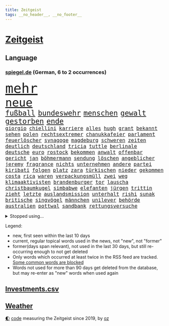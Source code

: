 ```yaml
---
title: Zeitgeist
tags: __no_header__, __no_footer__
---
```


# [Zeitgeist](https://oliz.io/zeitgeist/)

## Language

<h3><a href="https://www.spiegel.de" target="_blank">spiegel.de</a> (German, 6 to 2 occurrences)</h3>
<p style="font-family:monospace">
<span style="font-size:32pt"><a href="news_links.html#mehr" class="current">mehr</a></span>
<br>
<span style="font-size:27pt"><a href="news_links.html#neue" class="current">neue</a></span>
<br>
<span style="font-size:17pt"><a href="news_links.html#fußball" class="current">fußball</a></span>
<span style="font-size:17pt"><a href="news_links.html#bundeswehr" class="current">bundeswehr</a></span>
<span style="font-size:17pt"><a href="news_links.html#menschen" class="current">menschen</a></span>
<span style="font-size:17pt"><a href="news_links.html#gewalt" class="current">gewalt</a></span>
<span style="font-size:17pt"><a href="news_links.html#gestorben" class="current">gestorben</a></span>
<span style="font-size:17pt"><a href="news_links.html#ende" class="current">ende</a></span>
<br>
<span style="font-size:12pt"><a href="news_links.html#giorgio" class="new">giorgio</a></span>
<span style="font-size:12pt"><a href="news_links.html#chiellini" class="new">chiellini</a></span>
<span style="font-size:12pt"><a href="news_links.html#karriere" class="current">karriere</a></span>
<span style="font-size:12pt"><a href="news_links.html#alles" class="current">alles</a></span>
<span style="font-size:12pt"><a href="news_links.html#hugh" class="new">hugh</a></span>
<span style="font-size:12pt"><a href="news_links.html#grant" class="new">grant</a></span>
<span style="font-size:12pt"><a href="news_links.html#bekannt" class="current">bekannt</a></span>
<span style="font-size:12pt"><a href="news_links.html#sehen" class="current">sehen</a></span>
<span style="font-size:12pt"><a href="news_links.html#polen" class="current">polen</a></span>
<span style="font-size:12pt"><a href="news_links.html#rechtsextremer" class="current">rechtsextremer</a></span>
<span style="font-size:12pt"><a href="news_links.html#chanukkafeier" class="new">chanukkafeier</a></span>
<span style="font-size:12pt"><a href="news_links.html#parlament" class="current">parlament</a></span>
<span style="font-size:12pt"><a href="news_links.html#feuerlöscher" class="new">feuerlöscher</a></span>
<span style="font-size:12pt"><a href="news_links.html#synagoge" class="current">synagoge</a></span>
<span style="font-size:12pt"><a href="news_links.html#magdeburg" class="current">magdeburg</a></span>
<span style="font-size:12pt"><a href="news_links.html#schweren" class="current">schweren</a></span>
<span style="font-size:12pt"><a href="news_links.html#zeiten" class="current">zeiten</a></span>
<span style="font-size:12pt"><a href="news_links.html#deutlich" class="current">deutlich</a></span>
<span style="font-size:12pt"><a href="news_links.html#deutschland" class="current">deutschland</a></span>
<span style="font-size:12pt"><a href="news_links.html#tricia" class="new">tricia</a></span>
<span style="font-size:12pt"><a href="news_links.html#tuttle" class="new">tuttle</a></span>
<span style="font-size:12pt"><a href="news_links.html#berlinale" class="new">berlinale</a></span>
<span style="font-size:12pt"><a href="news_links.html#deutsche" class="current">deutsche</a></span>
<span style="font-size:12pt"><a href="news_links.html#euro" class="current">euro</a></span>
<span style="font-size:12pt"><a href="news_links.html#rostock" class="current">rostock</a></span>
<span style="font-size:12pt"><a href="news_links.html#bekommen" class="current">bekommen</a></span>
<span style="font-size:12pt"><a href="news_links.html#anwalt" class="current">anwalt</a></span>
<span style="font-size:12pt"><a href="news_links.html#offenbar" class="current">offenbar</a></span>
<span style="font-size:12pt"><a href="news_links.html#gericht" class="current">gericht</a></span>
<span style="font-size:12pt"><a href="news_links.html#jan" class="current">jan</a></span>
<span style="font-size:12pt"><a href="news_links.html#böhmermann" class="current">böhmermann</a></span>
<span style="font-size:12pt"><a href="news_links.html#sendung" class="current">sendung</a></span>
<span style="font-size:12pt"><a href="news_links.html#löschen" class="new">löschen</a></span>
<span style="font-size:12pt"><a href="news_links.html#angeblicher" class="current">angeblicher</a></span>
<span style="font-size:12pt"><a href="news_links.html#jeremy" class="current">jeremy</a></span>
<span style="font-size:12pt"><a href="news_links.html#fragrance" class="new">fragrance</a></span>
<span style="font-size:12pt"><a href="news_links.html#nichts" class="current">nichts</a></span>
<span style="font-size:12pt"><a href="news_links.html#unternehmen" class="current">unternehmen</a></span>
<span style="font-size:12pt"><a href="news_links.html#andere" class="current">andere</a></span>
<span style="font-size:12pt"><a href="news_links.html#partei" class="current">partei</a></span>
<span style="font-size:12pt"><a href="news_links.html#kiribati" class="new">kiribati</a></span>
<span style="font-size:12pt"><a href="news_links.html#folgen" class="current">folgen</a></span>
<span style="font-size:12pt"><a href="news_links.html#platz" class="current">platz</a></span>
<span style="font-size:12pt"><a href="news_links.html#zara" class="new">zara</a></span>
<span style="font-size:12pt"><a href="news_links.html#türkischen" class="current">türkischen</a></span>
<span style="font-size:12pt"><a href="news_links.html#nieder" class="current">nieder</a></span>
<span style="font-size:12pt"><a href="news_links.html#gekommen" class="current">gekommen</a></span>
<span style="font-size:12pt"><a href="news_links.html#costa" class="current">costa</a></span>
<span style="font-size:12pt"><a href="news_links.html#rica" class="new">rica</a></span>
<span style="font-size:12pt"><a href="news_links.html#waren" class="current">waren</a></span>
<span style="font-size:12pt"><a href="news_links.html#verpackungsmüll" class="current">verpackungsmüll</a></span>
<span style="font-size:12pt"><a href="news_links.html#zwei" class="current">zwei</a></span>
<span style="font-size:12pt"><a href="news_links.html#weg" class="current">weg</a></span>
<span style="font-size:12pt"><a href="news_links.html#klimaaktivisten" class="current">klimaaktivisten</a></span>
<span style="font-size:12pt"><a href="news_links.html#brandenburger" class="current">brandenburger</a></span>
<span style="font-size:12pt"><a href="news_links.html#tor" class="current">tor</a></span>
<span style="font-size:12pt"><a href="news_links.html#lauscha" class="new">lauscha</a></span>
<span style="font-size:12pt"><a href="news_links.html#christbaumkugel" class="new">christbaumkugel</a></span>
<span style="font-size:12pt"><a href="news_links.html#simbabwe" class="new">simbabwe</a></span>
<span style="font-size:12pt"><a href="news_links.html#elefanten" class="current">elefanten</a></span>
<span style="font-size:12pt"><a href="news_links.html#jürgen" class="current">jürgen</a></span>
<span style="font-size:12pt"><a href="news_links.html#trittin" class="current">trittin</a></span>
<span style="font-size:12pt"><a href="news_links.html#zieht" class="current">zieht</a></span>
<span style="font-size:12pt"><a href="news_links.html#letzte" class="current">letzte</a></span>
<span style="font-size:12pt"><a href="news_links.html#auslandsmission" class="new">auslandsmission</a></span>
<span style="font-size:12pt"><a href="news_links.html#unterhalt" class="current">unterhalt</a></span>
<span style="font-size:12pt"><a href="news_links.html#rishi" class="current">rishi</a></span>
<span style="font-size:12pt"><a href="news_links.html#sunak" class="current">sunak</a></span>
<span style="font-size:12pt"><a href="news_links.html#britische" class="current">britische</a></span>
<span style="font-size:12pt"><a href="news_links.html#singvögel" class="new">singvögel</a></span>
<span style="font-size:12pt"><a href="news_links.html#männchen" class="new">männchen</a></span>
<span style="font-size:12pt"><a href="news_links.html#unilever" class="current">unilever</a></span>
<span style="font-size:12pt"><a href="news_links.html#behörde" class="current">behörde</a></span>
<span style="font-size:12pt"><a href="news_links.html#australien" class="current">australien</a></span>
<span style="font-size:12pt"><a href="news_links.html#pottwal" class="new">pottwal</a></span>
<span style="font-size:12pt"><a href="news_links.html#sandbank" class="new">sandbank</a></span>
<span style="font-size:12pt"><a href="news_links.html#rettungsversuche" class="new">rettungsversuche</a></span>
</p>
<details>
<summary>Stopped using...</summary>
<p class="former" style="font-size:12pt">
vermutlich(1147) 100000(1146) aussicht(1146) flüge(1146) and(1145) dauerhaft(1145) genannt(1145) reformen(1145) uhr(1145) enorm(1144) frankfurter(1144) präsentieren(1144) stich(1144) überwinden(1144) arbeitsplatz(1143) enttäuscht(1143) queen(1143) verschoben(1143) befinden(1142) betreiber(1142) demonstranten(1142) facebook(1142) gemeinden(1142) kalifornien(1142) kennt(1142) männern(1142) niveau(1142) 2016(1141) bundespolizei(1141) chelsea(1141) hinterlassen(1141) innenministerium(1141) klare(1141) leute(1141) regisseur(1141) wolfsburg(1141) anwohner(1140) aufgefordert(1140) begründung(1140) flugzeuge(1140) pandemie(1140) sonne(1140) asche(1139) bitten(1139) ruhe(1139) seitdem(1139) verdachts(1139) arm(1138) bremer(1138) geliefert(1138) menge(1138) schlimmsten(1138) wünschen(1138) freut(1137) islamischen(1137) kündigen(1137) mengen(1137) ursula(1137) weltwirtschaft(1137) west(1137) österreichischen(1137) august(1136) nachwuchs(1136) nord(1136) rest(1136) riss(1136) starken(1136) suspendiert(1136) üben(1136) australische(1135) belarussische(1135) bloß(1135) ii(1135) nahmen(1135) schildert(1135) zählen(1135) ard(1134) hans(1134) tests(1134) tokio(1134) 400(1133) afrika(1133) litauen(1133) rat(1133) regen(1133) senkt(1133) werke(1133) runde(1132) bundesstaat(1131) käufer(1131) leyen(1131) nutzte(1131) spott(1130) siegte(1129) störung(1129) verspielt(1129) betont(1128) euparlament(1128) gefragt(1128) herr(1128) mitteln(1128) umsatz(1128) e(1127) form(1127) genauso(1127) 10(1126) porsche(1126) verbessert(1126) zugelassen(1126) entwickeln(1125) königin(1125) tragödie(1125) vorstellen(1125) verbände(1123) wien(1123) erwischt(1122) schwierige(1121) voraussetzungen(1120) außerhalb(1119) eigenes(1119) überschwemmungen(1117) apps(1116) istanbul(1116) vorwürfen(1115) heftiger(1114) erstochen(1112) griechischen(1109) uhaft(1107) teilt(1106) benötigen(1104) schützt(1103) staatlichen(1101) elizabeth(1097) bewegt(1096) einblicke(1091) rakete(1086) langem(1078) blinken(1076) flog(1076) offener(1076) marine(1073) cent(1041) lehrerin(1017) angebote(965) airline(951) lediglich(926) flohen(902) kroatien(881) australischen(864) autoren(864) weibliche(846) zerstörten(845) befürwortet(835) ali(830) russischem(828) drauf(823) gehälter(806) hawaii(806) eindeutig(805) gefiel(801) erreichte(797) offene(796) fehlender(792) spiegelkorrespondent(789) großbank(784) australiens(780) abhängigkeit(779) energiekosten(778) gefeuert(777) russisches(753) unbekannter(752) härte(751) schärfere(735) auge(734) laura(732) kiews(726) einziger(722) sank(720) stephen(719) angekündigte(715) beschossen(714) pink(714) klappt(706) rasch(704) verteuert(703) möchten(701) geschah(696) waffenlieferungen(688) verpflichtung(687) krim(684) wolf(684) untergang(680) explosionen(677) match(677) euch(668) 2014(661) fehlverhalten(651) unwetter(645) abseits(644) benötigt(640) 98(638) absagen(638) fluss(636) besetzte(630) arbeitszeit(628) töchter(622) kasse(614) rezession(614) bewusst(613) saporischschja(612) patrick(611) braunschweig(604) flüchten(604) kalt(602) bezeichnen(600) auslöser(593) drohe(593) herrschte(593) humor(588) spannung(587) weitermachen(585) nachfolgerin(583) besetzen(580) versöhnung(571) prominenten(562) unterliegt(559) würdigt(558) exuspräsident(548) budapest(546) debattiert(546) 8(545) 54(537) lob(536) irgendwann(534) kaffee(529) yorks(527) youtube(525) ängste(522) feuert(518) baum(515) nahrung(515) kostete(513) riesig(510) jemals(505) erlegen(504) berlinneukölln(500) fassungslos(500) anruf(499) tode(487) offenlegen(484) angespannt(483) antony(482) notruf(481) werben(479) aufbau(474) offizielle(474) führten(473) sperren(469) hände(466) pleiten(465) ukrainerusslandnews(465) größeres(462) wunderbar(461) entkommen(459) herunter(459) heikle(458) schickte(458) gott(456) klettert(455) lettland(451) ausgestattet(438) praktisch(434) branchen(430) sohnes(427) kompliziert(422) immobilienkonzern(420) adidas(419) abzug(418) bruch(416) ausgegeben(410) angewiesen(407) ratten(397) eric(390) gegessen(388) beantragen(387) prangert(380) apples(378) adolf(377) spielzeug(377) credit(376) suisse(376) 21jährige(375) singt(374) reichlich(372) stimmten(368) skepsis(365) roland(363) landesweiten(362) technische(359) verbannt(357) wiederholen(354) text(350) durcheinander(349) marcel(349) erstickt(348) muster(347) emails(346) segeln(345) verschafft(343) escooter(340) gekündigt(340) dritter(339) konzernchef(336) einkaufszentrum(335) sensation(334) aggressiv(333) überflüssig(329) beliebter(328) gegründet(327) zehnte(326) regenfälle(325) csupolitiker(324) revision(324) immobilienpreise(322) pokal(322) satellitenbild(322) aussieht(320) sammlung(320) täglichen(319) statistik(318) rüstet(317) erlag(316) gedenken(314) fernando(312) hilfsorganisation(312) initiative(312) konto(309) umfasst(307) befasst(306) schwache(301) neunzigerjahren(299) nicolas(299) eskalierte(297) inseln(297) handwerker(292) paket(292) segelboot(291) 46(290) sätze(288) tarifverhandlungen(288) schweres(286) baltikum(285) ministerpräsidenten(282) dienen(281) toll(281) dfbpokal(278) leiterin(277) zaun(277) einheimischen(276) premiers(276) politikwissenschaftler(274) sportliche(273) komplizen(271) umstellung(270) niger(269) amtskollege(268) ausweitung(265) potenzial(265) mund(263) schwangerschaftsabbrüche(261) duisburg(259) gewartet(259) saisonstart(259) slowenien(257) kreativ(255) obduziert(255) regulierung(254) ungeklärt(254) 55jährige(253) hohes(251) sterbehilfe(249) zwist(249) bildschirm(248) räuber(247) aktie(245) beides(245) bundesverwaltungsgericht(244) protestaktion(244) verblüffenden(242) geflüchtet(241) gegenwind(241) kaufkraft(241) social(241) unterschiede(241) kampfjet(240) schließung(240) segeljacht(240) aktueller(239) duschen(238) einspruch(238) krachte(238) obduktion(238) portal(238) wohnen(238) defekt(237) angeschossen(236) schnellere(236) länderspiele(235) ubs(234) breites(233) eintreffen(232) zentrales(232) kader(230) konzentrieren(228) fußballverband(227) minderjähriger(223) unseres(221) 1974(220) lina(220) breite(219) prämien(217) chips(216) usamerikanische(216) beleidigung(215) bundestrainerin(215) fußballbund(215) geflüchteter(215) münchens(215) gedenkt(214) normalen(214) alarmbereitschaft(213) hinterließ(213) heimatstadt(212) kfw(212) spürt(212) tennisspielerin(211) durften(209) urlauber(209) votum(208) mohamed(207) notarzt(207) aufgerollt(203) begleitete(203) dir(203) grundlage(203) unzureichend(202) innovation(201) attraktion(199) diebstahl(199) edeka(199) selbstversuch(198) dienste(197) mühe(197) benannt(195) lüneburg(195) problematisch(195) rechter(195) besiegte(194) heizungsgesetz(194) nötigen(194) dreifach(193) 26jährige(191) tegernsee(191) umstieg(191) verwechselt(191) motto(190) vergabe(190) südkoreas(189) energieintensive(188) blume(187) inhaftierte(187) mohammed(187) brannte(185) kalifornischen(185) jüdischer(183) gewannen(182) gesellschaftlichen(180) schiefgehen(180) mobilität(179) überflutete(179) angelegt(178) erneuerbarer(178) email(177) brandstiftung(176) bürgern(176) strache(176) befragt(175) einbestellt(175) blicke(174) ätna(174) einziehen(173) entgehen(173) schlepper(173) titelgewinn(172) menschlicher(171) schlagersängerin(171) verdächtig(171) wirtschaftlich(171) amazongründer(170) schwieg(170) unterschiedliche(170) erkennt(169) gasspeicher(169) pakt(169) budget(168) co₂emissionen(168) treffe(168) fürth(167) greuther(167) 77(166) flugbetrieb(166) leichte(166) passende(164) intensive(163) rasen(163) like(162) widerstands(162) installation(161) lok(161) wiederentdeckt(161) richtlinien(160) amerikanern(159) berechnungen(159) defensive(158) motorrad(158) spahn(158) 35jährigen(157) tatverdächtig(157) vorsaison(156) telefon(154) makkabi(153) versammlung(153) fraktionschefin(152) nachkommen(152) rechtsradikalen(152) hinziehen(151) toronto(151) plakate(150) benachteiligt(149) ehre(148) feierabend(148) gespült(148) lebenshaltungskosten(148) metachef(148) flüchtlingen(147) monatelangem(147) saudischer(147) toskana(146) geschäfts(145) lud(145) schnappt(145) unwettern(144) wehen(144) jemanden(143) preiserhöhung(143) queere(143) vergangen(143) chipfabrik(142) energieverbrauch(142) luka(142) länderspielen(142) benötigten(141) kanadischem(141) geteilt(139) parteifreunde(139) vorrücken(139) ausgestorben(138) effizienter(137) oktoberfest(137) victoria(136) pass(135) verfilmt(135) vorzeitigen(135) krankenhauses(134) mitschüler(134) schlaganfall(134) rewe(133) schmerzhaft(132) vorort(132) strotzt(131) zelt(131) diskriminierung(130) zweitgrößten(130) beeinträchtigen(129) bestseller(129) selbstbewusst(129) gasriesen(128) krankenwagen(128) kylie(128) highway(127) polizeistreife(127) beigesetzt(126) irritierte(126) geistliche(125) handlungsbedarf(125) industriestrompreis(125) lösten(125) flüchtlingslager(124) planet(124) carolin(123) georgia(123) immobilienmarkt(123) islamistische(123) 1972(122) designer(122) forschern(122) black(121) sturmtief(121) behandeln(119) siebenmal(119) froh(118) terroranschläge(118) flächen(117) fremde(117) iphone(117) rekordtransfer(117) demonstrant(115) kleidungsstück(115) treppe(115) 72jährige(114) angabe(114) britney(114) fahrzeugen(114) spears(114) ökonomisch(114) flüchtet(113) erwischte(112) impfung(112) masche(112) pennsylvania(112) standorten(111) durchschnittliche(109) exxon(109) stoppte(109) gezündet(108) ideologie(108) liebeskummer(108) instagrampost(107) profitabel(107) riskanten(107) schreckt(106) strafrechtlich(105) techunternehmen(105) winde(105) fing(104) kiesewetter(104) akute(103) europaweit(103) recklinghausen(103) ausnahmezustand(102) rettungswagen(102) roderich(102) arizona(101) austragen(101) dfbkader(101) geschätzt(101) handschlag(100) pablo(100) abgeschnitten(99) fahrschein(99) kohleausstieg(99) komplizierte(99) reserve(99) ehrung(98) empfindet(98) erfolgreicher(98) exfrau(98) verkehrsunfall(98) entwicklungshilfe(97) friedensnobelpreisträgerin(97) putschisten(97) rekordjahr(97) usfernsehen(97) wandte(97) langeweile(96) kanarische(95) siri(95) wolff(95) überstunden(95) chefinnen(94) ablehnen(93) digitalen(93) hartes(93) tankstelle(93) uber(93) alexa(92) fastfoodkette(92) künstlerischen(92) versicherungen(92) entsorgen(91) gezerre(90) hundebesitzer(90) jahresbericht(90) leinwand(90) rennstrecke(90) wework(90) außerordentlichen(89) heftigem(89) mobiltelefone(89) rechtsextremisten(89) ruder(89) superreiche(89) verkohlte(89) beute(88) durchbrochen(88) exminister(88) kundin(88) notübernahme(88) verzehr(88) baku(87) dorn(87) flugbereitschaft(87) gräueltaten(87) joseph(87) buschbrände(86) drogenboss(86) erklommen(86) gekürzt(86) jared(86) leto(86) nachzahlen(86) ticketpreise(86) todesursache(86) trotzte(86) 43jähriger(85) ferne(85) gestiegenen(85) heidelberger(85) immobilienkrise(85) michigan(85) schärfste(85) webbteleskops(85) ärgert(85) bankmanfried(84) betrunkene(84) endgültigen(84) hall(84) nordisk(84) novo(84) ruhmeshalle(84) vielfach(84) anker(83) arzneimittelproduktion(83) auswärts(83) autobranche(83) coole(83) erbgut(83) kinohit(83) radman(83) allgäuer(82) bezweifeln(82) rtlmoderator(82) schulpflicht(82) schusswaffenangriff(82) steuerbetrug(82) beliebtesten(81) cduvize(81) gegriffen(81) harald(81) modernisierung(81) patientendaten(81) ötzi(81) betrunken(80) bombenanschlag(80) bundespartei(80) hansgeorg(80) kontrollverlust(80) maaßen(80) sarkozy(80) stromkosten(80) würzburg(80) bghurteil(79) footballprofi(79) gecko(79) rekordtief(79) väter(79) 52jährige(78) bootsfahrt(78) davide(78) disziplin(78) erkaufen(78) nachsehen(78) nintendo(78) oppositionschef(78) spezialeinheit(78) erweitern(77) eugesetz(77) exverfassungsschutzchef(77) sicherheitsorgane(77) angehören(76) friedlichen(76) gerhart(76) hamsterrad(76) reformiert(76) staatsangehörigkeit(76) verbrannte(76) neuauflage(75) sonnenschein(75) umbringen(75) verpflichtungen(75) deborah(74) gelesen(74) herauszuholen(74) jusos(74) kryptostar(74) kussskandal(74) spdgeneralsekretär(74) unvorstellbar(74) uswahl(74) chemieindustrie(73) diebstählen(73) dringenden(73) explodierte(73) kühl(73) me(73) umwerfend(73) einflussreiche(72) enthielt(72) fußballfans(72) isolierte(72) schockierte(72) seht(72) staatsbibliothek(72) bayernspieler(71) dončić(71) kollabierte(71) kussattacke(71) privatfernsehen(71) staatsschulden(71) strompreis(71) versenkte(71) übergriffig(71) achtzigerjahren(70) dallas(70) darstellen(70) herkunftsländern(70) kebekus(70) spannende(70) fangen(69) funde(69) beantworten(68) gravierend(68) irrsinn(68) people(68) schlechtesten(68) wurm(68) 12000(67) 2001(67) biopic(67) hazel(67) jährt(67) mikrochip(67) auszahlen(66) bischof(66) morddrohungen(66) ohio(66) rehabilitiert(66) beckmann(65) bergkarabach(65) comedian(65) deutschlandtempo(65) dozent(65) ludwigshafen(65) too(65) zweijährige(65) 133(64) atomwaffentests(64) ausreden(64) chiemgau(64) echo(64) eingeschränkt(64) glänzt(64) klischee(64) paddelte(64) wehrpflicht(64) heinsberg(63) holocaustüberlebende(63) identifizierung(63) infos(63) krause(63) kürt(63) lehramtsstudium(63) nevada(63) scholz'(63) sevilla(63) transfercoup(63) angeführt(62) ausländischem(62) bundesligaprofi(62) burning(62) eigentlichen(62) g7(62) gearbeitet(62) glasfaser(62) heimspiel(62) hässliches(62) lindert(62) töteten(62) entziehen(61) mehren(61) umweltschützern(61) zelte(61) außergewöhnliche(60) doppelmoral(60) israelitischen(60) kultusgemeinde(60) kzgedenkstätte(60) kzgedenkstätten(60) luftraums(60) namensänderung(60) umkleidekabine(60) verblüffend(60) berüchtigten(59) demoliert(59) mehrmals(59) millionenmarke(59) polizeiauto(59) polyamore(59) sportwelt(59) stromsteuer(59) atomschlag(58) klangvollen(58) lösegeld(58) spezialkräften(58) antisemitischer(57) ehesten(57) kenntnis(57) sportlich(57) verbrachte(57) 9/11(56) abtreibungen(56) berüchtigte(56) chat(56) unausweichlich(56) verbrennungen(56) abgeschreckt(55) geröll(55) haakon(55) nflspiel(55) revolutionswächter(55) schiebt(55) schotten(55) verschlossenen(55) bay(54) benennen(54) egger(54) hausaufgaben(54) kampfgebiet(54) kreationen(54) linden(54) milliardärin(54) mitbringen(54) montpellier(54) nationalsozialisten(54) rekordbüchern(54) steuererklärung(54) anhaltend(53) erzrivale(53) geiselnehmer(53) gelebt(53) komiker(53) kommissionspräsidentin(53) unogeneralversammlung(53) zerstörerische(53) feuerwehreinsatz(52) gesundheitsministerium(52) massives(52) roll(52) surft(52) transporter(52) angehende(51) richtern(51) unfaire(51) vertreibung(51) weinen(51) saisonniederlage(50) schulhof(50) affen(49) blinder(49) handynetzes(49) helmutkohlallee(49) mobbing(49) tournee(49) abgasnorm(48) abzugeben(48) einiger(48) flüchtlingsunterkunft(48) fürst(48) import(48) interaktive(48) northern(48) nähern(48) rekordzahl(48) tabellenkeller(48) antiterroroperation(47) auftritten(47) chatgpthersteller(47) chevron(47) einflussreichen(47) gestiegener(47) kurzfilm(47) loriot(47) medizinische(47) armenischen(46) bist(46) botschaftspersonal(46) familiäre(46) gerechnet(46) kanadier(46) nervös(46) salman(46) studierendenwerk(46) 74jährige(45) fassung(45) finals(45) üppigen(45) hackerangriff(44) haftbefehle(44) insektensterben(44) radikaler(44) ausgebauten(43) del(43) ottawa(43) psgfans(43) taugen(43) 38jährige(42) fassade(42) gespeichert(42) klassenzimmer(42) laufsteg(42) zusammenstöße(42) ablehnung(41) hurricane(41) leipziger(41) entkommt(40) gefahndet(40) mccartney(40) porträtiert(40) verhungert(40) zynisch(40) 24jähriger(39) 25jährige(39) bevorstehen(39) förderbank(39) hinterkopf(39) männerfreundschaft(39) offline(39) usbörsenaufsicht(39) woman(39) abgemeldet(38) allheilmittel(38) enormer(38) eubeitritt(38) portion(38) rechtspopulistische(38) terrors(38) wiedervereinigung(38) biss(37) handball(37) literarische(37) streifenwagen(37) teilung(37) vandalismus(37) csulandesgruppenchef(36) demontiert(36) dobrindt(36) jugendklub(36) überdurchschnittliches(36) dunklen(35) finanzhilfen(35) irreguläre(35) langjähriger(35) medium(35) milliardenschwerer(35) neuerungen(35) westeuropa(35) zeitinterview(35) blutvergießen(34) demokratin(34) geschleudert(34) israelfeindliche(34) kaufhaus(34) kryptoguru(34) ministerpräsidentenkonferenz(34) neukölln(34) rennstall(34) strandet(34) tatorts(34) vorindustriellen(34) antreibt(33) auswerten(33) betrugsprozess(33) einsätzen(33) gibson(33) parallele(33) riegelt(33) steuerreform(33) beziehungsstreit(32) schnellste(32) sonntagsfrage(32) werft(32) bombardement(31) diplomatin(31) echter(31) festlegen(31) geschworenen(31) rechtsextrem(31) waschen(31) wirkten(31) gescheiterte(30) hamasüberfall(30) late(30) muslimischen(30) ratlos(30) todesopfern(30) wu(30) asylkurs(29) emotionaler(29) hilfsgelder(29) lokalpolitiker(29) predator(29) ratschläge(29) rock(29) schlussphase(29) schwächelnden(29) vage(29) angeschlagen(28) augstein(28) benannten(28) kingdom(28) rudolf(28) spiegelgründer(28) 1985(27) adania(27) antiisraelische(27) buchmesse(27) gedrückt(27) geschleust(27) israelfeinde(27) plattenfirma(27) propalästinensische(27) shibli(27) taschenmesser(27) files(26) kampfbrigade(26) konstruktiv(26) misslang(26) rathäuser(26) zeitfenster(26) eingedrungen(25) einwohnern(25) endlosen(25) fünfprozenthürde(25) hollywoodstars(25) israelnews(25) rechtfertigung(25) sympathien(25) verreisen(25) gütersparte(24) haifa(24) rekordwert(24) schafe(24) schleuserrings(24) vorgesorgt(24) yoni(24) bezahlkarte(23) debattieren(23) erhob(23) erlebnisse(23) flag(23) freue(23) jenner(23) propalästinademos(23) agiert(22) ausruf(22) autolobby(22) bundesumweltministerin(22) israelisches(22) machbare(22) deutschlandreise(21) familienmitglied(21) mutprobe(21) neuntklässler(21) reiselust(21) schranke(21) sicherheitsgründen(21) tatortvote(21) absichern(20) anleihen(20) apparat(20) beirut(20) hilfslieferungen(20) kanaren(20) odyssee(20) unfähigkeit(20) verschollenes(20) überholmanöver(20) angegriffene(19) hoffnungslosigkeit(19) mazraoui(19) noussair(19) wandergruppe(19) 1938(18) abschneiden(18) besitzerin(18) bo(18) hasst(18) koordinator(18) küssen(18) mindeststeuer(18) planungsbeschleunigung(18) precht(18) zurückkehrte(18) charts(17) notwendigkeit(17) strategien(17) toben(17) tochterfirma(17) 1966(16) blutdruck(16) hamasstellungen(16) dortmunds(15) fähig(15) generalstaatsanwaltschaft(15) grauen(15) mitgestalten(15) nikola(15) verschleppung(15) abo(14) arye(14) biber(14) cnninterview(14) generalstaatsanwältin(14) gesurft(14) jomkippurkrieg(14) klebt(14) premiumabo(14) raptors(14) shalicar(14) werbespots(14) appellierte(13) attraktiver(13) ausführlich(13) autobiografie(13) escobar(13) klingen(13) marc(13) sabine(13) schwört(13) terminplanung(13) erholungsurlaub(12) kritischer(12) kulturszene(12) mär(12) positioniert(12) bruchsal(11) israelhamas(11) komfortzone(11) luftangriff(11) mangelhaft(11) perry(11)
</p>
</details>
<p>Legend:
<ul>
<li><span class="new">new</span>, first seen within the last 10 days</li>
<li><span class="current">current</span>, regular topical words used in the news, not "new", not "former"</li>
<li><span class="former">former(days span relevant)</span>, not used in the last 30 days, but still re-occurring enough to not get deleted</li>
<li>Only words which occurred at least twice in the RSS feed are tracked. <a href="language/filters.py">Some common words are blocked</a></li>
<li>Words not used for more than 90 days get deleted from the database, but may re-enter as "new" words when used again</li>
</ul>
</p>

## [Investments](investments.html)[.csv](investments.csv)

## [Weather](weather.html)

<footer>
<a href="javascript:toggleTheme()" class="nav">🌓</a>
<a href="https://github.com/ooz/zeitgeist">code</a> measuring the Zeitgeist since 2019, by <a href="https://oliz.io">oz</a>
</footer>
